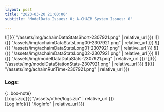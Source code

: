 ```yaml
---
layout: post
title: "2023-03-20 21:00:00"
subtitle: "ModelData Issues: 0; A-CHAIM System Issues: 0"

---
```


![]({{ "/assets/img/achaimDataStatsShort-2307921.png" | relative_url }})
![]({{ "/assets/img/achaimDataStatsLong00-2307921.png" | relative_url }})
![]({{ "/assets/img/achaimDataStatsLong01-2307921.png" | relative_url }})
![]({{ "/assets/img/achaimDataStatsLong02-2307921.png" | relative_url }})
![]({{ "/assets/img/modelDataDataStats-2307921.png" | relative_url }})
![]({{ "/assets/img/modelDataStationStats-2307921.png" | relative_url }})
![]({{ "/assets/img/achaimRunTime-2307921.png" | relative_url }})





### Logs:  
  
{: .box-note}  
[Logs.zip]({{ "/assets/other/logs.zip" | relative_url }})  
[Log Info]({{ "/logInfo" | relative_url }})  
